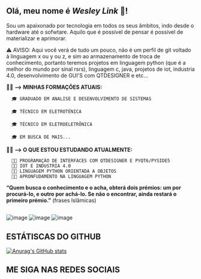 ## Olá, meu nome é *Wesley Link* 👋!

Sou  um apaixonado por tecnologia em todos os seus âmbitos, indo desde o hardware até o sofwtare. Aquilo que é possível de pensar é possível de materializar e aprimorar.

⚠️ AVISO:
      Aqui você verá de tudo um pouco, não é um perfil de git voltado à linguagem x ou y ou z, e sim ao armazenamento de troca de conhecimento, portanto teremos projetos em linguagem python (que é a melhor do mundo por sinal rsrs), linguagem c, java, projetos de iot, industria 4.0, desenvolvimento de GUI'S com QTDESIGNER e etc...

👨‍🎓 **--> MINHAS FORMAÇÕES ATUAIS:**

      🎓 GRADUADO EM ANALISE E DESENVOLVIMENTO DE SISTEMAS
      
      🎓 TÉCNICO EM ELETROTÉNICA
      
      🎓 TÉCNICO EM ELETROELETRÔNICA
      
      🎓 EM BUSCA DE MAIS...

🧑‍💻 **--> O QUE ESTOU ESTUDANDO ATUALMENTE:**

      🧑‍💻 PROGRAMAÇÃO DE INTERFACES COM QTDESIGNER E PYQT6/PYSIDE5
      🧑‍💻 IOT E INDUSTRIA 4.0
      🧑‍💻 LINGUAGEM PYTHON ORIENTADA A OBJETOS
      🧑‍💻 APRONFUDAMENTO NA LINGUAGEM PYTHON

          
**“Quem busca o conhecimento e o acha, obterá dois prémios: um por procurá-lo, e outro por achá-lo. Se não o encontrar, ainda restará o primeiro prémio.”** (frases Islâmicas)
##
![image](https://github.com/user-attachments/assets/d43886c7-2bfb-4966-a002-a18598edcc7a) ![image](https://github.com/user-attachments/assets/7b2c4f78-48d7-4d7f-aaf6-ff0b50a7f1cf) ![image](https://github.com/user-attachments/assets/4d81c83a-7971-4b3b-b782-a6b14fa5c4c8)
##


## ESTÁTISCAS DO GITHUB
[![Anurag's GitHub stats](https://github-readme-stats.vercel.app/api?username=devLink13&show_icons=true&theme=radical)](https://github.com/anuraghazra/github-readme-stats)


## ME SIGA NAS REDES SOCIAIS
